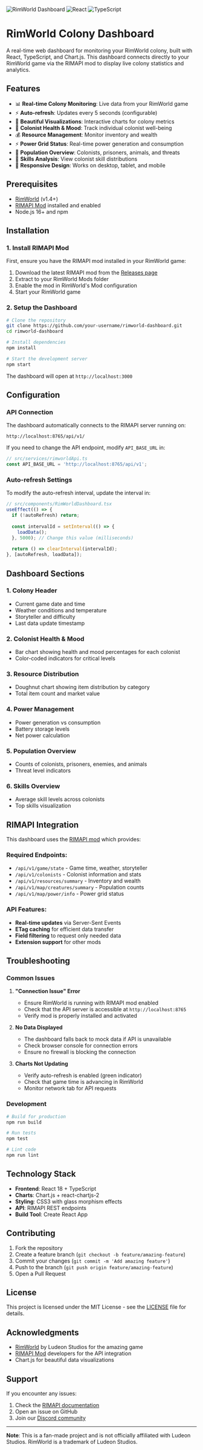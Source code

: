 
![RimWorld Dashboard](https://img.shields.io/badge/RimWorld-1.4%20Compatible-blue)
![React](https://img.shields.io/badge/React-18.0+-61dafb)
![TypeScript](https://img.shields.io/badge/TypeScript-4.0+-3178c6)

# RimWorld Colony Dashboard

A real-time web dashboard for monitoring your RimWorld colony, built with React, TypeScript, and Chart.js. This dashboard connects directly to your RimWorld game via the RIMAPI mod to display live colony statistics and analytics.

## Features

- 📊 **Real-time Colony Monitoring**: Live data from your RimWorld game
- ⚡ **Auto-refresh**: Updates every 5 seconds (configurable)
- 🎨 **Beautiful Visualizations**: Interactive charts for colony metrics
- 🏥 **Colonist Health & Mood**: Track individual colonist well-being
- 💰 **Resource Management**: Monitor inventory and wealth
- ⚡ **Power Grid Status**: Real-time power generation and consumption
- 👥 **Population Overview**: Colonists, prisoners, animals, and threats
- 🎯 **Skills Analysis**: View colonist skill distributions
- 📱 **Responsive Design**: Works on desktop, tablet, and mobile

## Prerequisites

- [RimWorld](https://store.steampowered.com/app/294100/RimWorld/) (v1.4+)
- [RIMAPI Mod](https://github.com/your-username/rimapi-mod) installed and enabled
- Node.js 16+ and npm

## Installation

### 1. Install RIMAPI Mod

First, ensure you have the RIMAPI mod installed in your RimWorld game:

1. Download the latest RIMAPI mod from the [Releases page](https://github.com/your-username/rimapi-mod/releases)
2. Extract to your RimWorld Mods folder
3. Enable the mod in RimWorld's Mod configuration
4. Start your RimWorld game

### 2. Setup the Dashboard

```bash
# Clone the repository
git clone https://github.com/your-username/rimworld-dashboard.git
cd rimworld-dashboard

# Install dependencies
npm install

# Start the development server
npm start
```

The dashboard will open at `http://localhost:3000`

## Configuration

### API Connection

The dashboard automatically connects to the RIMAPI server running on:
```
http://localhost:8765/api/v1/
```

If you need to change the API endpoint, modify `API_BASE_URL` in:
```typescript
// src/services/rimworldApi.ts
const API_BASE_URL = 'http://localhost:8765/api/v1';
```

### Auto-refresh Settings

To modify the auto-refresh interval, update the interval in:
```typescript
// src/components/RimWorldDashboard.tsx
useEffect(() => {
  if (!autoRefresh) return;
  
  const intervalId = setInterval(() => {
    loadData();
  }, 5000); // Change this value (milliseconds)
  
  return () => clearInterval(intervalId);
}, [autoRefresh, loadData]);
```

## Dashboard Sections

### 1. Colony Header
- Current game date and time
- Weather conditions and temperature
- Storyteller and difficulty
- Last data update timestamp

### 2. Colonist Health & Mood
- Bar chart showing health and mood percentages for each colonist
- Color-coded indicators for critical levels

### 3. Resource Distribution
- Doughnut chart showing item distribution by category
- Total item count and market value

### 4. Power Management
- Power generation vs consumption
- Battery storage levels
- Net power calculation

### 5. Population Overview
- Counts of colonists, prisoners, enemies, and animals
- Threat level indicators

### 6. Skills Overview
- Average skill levels across colonists
- Top skills visualization

## RIMAPI Integration

This dashboard uses the [RIMAPI mod](https://github.com/your-username/rimapi-mod) which provides:

### Required Endpoints:
- `/api/v1/game/state` - Game time, weather, storyteller
- `/api/v1/colonists` - Colonist information and stats
- `/api/v1/resources/summary` - Inventory and wealth
- `/api/v1/map/creatures/summary` - Population counts
- `/api/v1/map/power/info` - Power grid status

### API Features:
- **Real-time updates** via Server-Sent Events
- **ETag caching** for efficient data transfer
- **Field filtering** to request only needed data
- **Extension support** for other mods

## Troubleshooting

### Common Issues

1. **"Connection Issue" Error**
   - Ensure RimWorld is running with RIMAPI mod enabled
   - Check that the API server is accessible at `http://localhost:8765`
   - Verify mod is properly installed and activated

2. **No Data Displayed**
   - The dashboard falls back to mock data if API is unavailable
   - Check browser console for connection errors
   - Ensure no firewall is blocking the connection

3. **Charts Not Updating**
   - Verify auto-refresh is enabled (green indicator)
   - Check that game time is advancing in RimWorld
   - Monitor network tab for API requests

### Development

```bash
# Build for production
npm run build

# Run tests
npm test

# Lint code
npm run lint
```

## Technology Stack

- **Frontend**: React 18 + TypeScript
- **Charts**: Chart.js + react-chartjs-2
- **Styling**: CSS3 with glass morphism effects
- **API**: RIMAPI REST endpoints
- **Build Tool**: Create React App

## Contributing

1. Fork the repository
2. Create a feature branch (`git checkout -b feature/amazing-feature`)
3. Commit your changes (`git commit -m 'Add amazing feature'`)
4. Push to the branch (`git push origin feature/amazing-feature`)
5. Open a Pull Request

## License

This project is licensed under the MIT License - see the [LICENSE](LICENSE) file for details.

## Acknowledgments

- [RimWorld](https://rimworldgame.com/) by Ludeon Studios for the amazing game
- [RIMAPI Mod](https://github.com/your-username/rimapi-mod) developers for the API integration
- Chart.js for beautiful data visualizations

## Support

If you encounter any issues:

1. Check the [RIMAPI documentation](https://github.com/your-username/rimapi-mod/wiki)
2. Open an issue on GitHub
3. Join our [Discord community](https://discord.gg/your-discord-link)

---

**Note**: This is a fan-made project and is not officially affiliated with Ludeon Studios. RimWorld is a trademark of Ludeon Studios.
